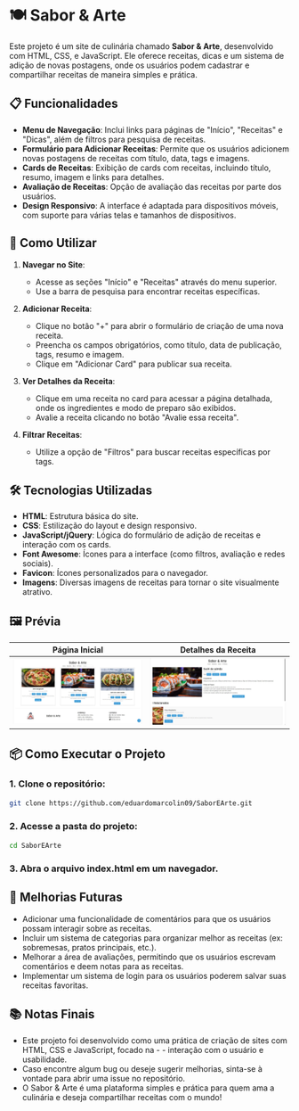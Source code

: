 # 🍽️ **Sabor & Arte**

Este projeto é um site de culinária chamado **Sabor & Arte**, desenvolvido com HTML, CSS, e JavaScript. Ele oferece receitas, dicas e um sistema de adição de novas postagens, onde os usuários podem cadastrar e compartilhar receitas de maneira simples e prática.

## 📋 **Funcionalidades**

- **Menu de Navegação**: Inclui links para páginas de "Início", "Receitas" e "Dicas", além de filtros para pesquisa de receitas.
- **Formulário para Adicionar Receitas**: Permite que os usuários adicionem novas postagens de receitas com título, data, tags e imagens.
- **Cards de Receitas**: Exibição de cards com receitas, incluindo título, resumo, imagem e links para detalhes.
- **Avaliação de Receitas**: Opção de avaliação das receitas por parte dos usuários.
- **Design Responsivo**: A interface é adaptada para dispositivos móveis, com suporte para várias telas e tamanhos de dispositivos.

## 🚀 **Como Utilizar**

1. **Navegar no Site**:
   - Acesse as seções "Início" e "Receitas" através do menu superior.
   - Use a barra de pesquisa para encontrar receitas específicas.

2. **Adicionar Receita**:
   - Clique no botão "+" para abrir o formulário de criação de uma nova receita.
   - Preencha os campos obrigatórios, como título, data de publicação, tags, resumo e imagem.
   - Clique em "Adicionar Card" para publicar sua receita.

3. **Ver Detalhes da Receita**:
   - Clique em uma receita no card para acessar a página detalhada, onde os ingredientes e modo de preparo são exibidos.
   - Avalie a receita clicando no botão "Avalie essa receita".

4. **Filtrar Receitas**:
   - Utilize a opção de "Filtros" para buscar receitas específicas por tags.

## 🛠️ **Tecnologias Utilizadas**

- **HTML**: Estrutura básica do site.
- **CSS**: Estilização do layout e design responsivo.
- **JavaScript/jQuery**: Lógica do formulário de adição de receitas e interação com os cards.
- **Font Awesome**: Ícones para a interface (como filtros, avaliação e redes sociais).
- **Favicon**: Ícones personalizados para o navegador.
- **Imagens**: Diversas imagens de receitas para tornar o site visualmente atrativo.

## 🖼️ **Prévia**

| Página Inicial | Detalhes da Receita |
|-------------------------------|-------------------------------|
| ![Pagina Inicial](./imagens/preview1.jpg) | ![Detalhes da Receita](./imagens/preview2.jpg) |

## 📦 **Como Executar o Projeto**

### 1. Clone o repositório:

```bash
git clone https://github.com/eduardomarcolin09/SaborEArte.git
```

### 2. Acesse a pasta do projeto:

```bash
cd SaborEArte
```

### 3. Abra o arquivo index.html em um navegador.

## 📝 **Melhorias Futuras**

- Adicionar uma funcionalidade de comentários para que os usuários possam interagir sobre as receitas.
- Incluir um sistema de categorias para organizar melhor as receitas (ex: sobremesas, pratos principais, etc.).
- Melhorar a área de avaliações, permitindo que os usuários escrevam comentários e deem notas para as receitas.
- Implementar um sistema de login para os usuários poderem salvar suas receitas favoritas.

## 📚 **Notas Finais**

- Este projeto foi desenvolvido como uma prática de criação de sites com HTML, CSS e JavaScript, focado na - - interação com o usuário e usabilidade.
- Caso encontre algum bug ou deseje sugerir melhorias, sinta-se à vontade para abrir uma issue no repositório.
- O Sabor & Arte é uma plataforma simples e prática para quem ama a culinária e deseja compartilhar receitas com o mundo!